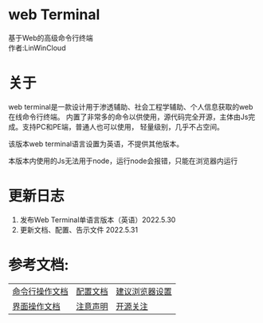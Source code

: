 # web Terminal
基于Web的高级命令行终端
<br />
作者:LinWinCloud

# 关于
web terminal是一款设计用于渗透辅助、社会工程学辅助、个人信息获取的web在线命令行终端。
内置了非常多的命令以供使用，源代码完全开源，主体由Js完成。支持PC和PE端，普通人也可以使用，
轻量级别，几乎不占空间。

该版本web terminal语言设置为英语，不提供其他版本。

本版本内使用的Js无法用于node，运行node会报错，只能在浏览器内运行

# 更新日志
1. 发布Web Terminal单语言版本（英语）2022.5.30
2. 更新文档、配置、告示文件 2022.5.31

# 参考文档:
<table>
  <td>
    <a href=''>命令行操作文档</a>
  </td>
  <td>
    <a href=''>配置文档</a>
  </td>
  <td>
    <a href=''>建议浏览器设置</a>
  </td>
    <tr>
      <td>
          <a href=''>界面操作文档</a>
      </td>
      <td>
          <a href=''>注意声明</a>
      </td>
      <td>
          <a href=''>开源关注</a>
      </td>
  </tr>
</table>
<table>
</table>

